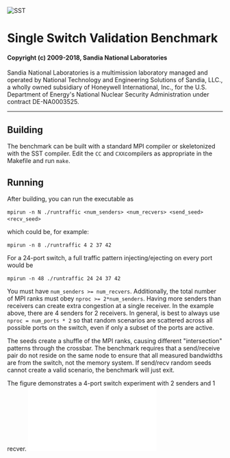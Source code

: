 ![SST](http://sst-simulator.org/img/sst-logo-small.png)

# Single Switch Validation Benchmark

#### Copyright (c) 2009-2018, Sandia National Laboratories
Sandia National Laboratories is a multimission laboratory managed and operated
by National Technology and Engineering Solutions of Sandia, LLC., a wholly 
owned subsidiary of Honeywell International, Inc., for the U.S. Department of 
Energy's National Nuclear Security Administration under contract DE-NA0003525.

---

## Building
The benchmark can be built with a standard MPI compiler or skeletonized with the SST compiler.
Edit the `CC` and `CXX`compilers as appropriate in the Makefile and run `make`.

## Running
After building, you can run the executable as
````
mpirun -n N ./runtraffic <num_senders> <num_recvers> <send_seed> <recv_seed>
````
which could be, for example:
````
mpirun -n 8 ./runtraffic 4 2 37 42
````
For a 24-port switch, a full traffic pattern injecting/ejecting on every port would be
````
mpirun -n 48 ./runtraffic 24 24 37 42
````
You must have `num_senders >= num_recvers`. Additionally, the total number of MPI ranks must obey `nproc >= 2*num_senders`.
Having more senders than receivers can create extra congestion at a single receiver. In the example above, there are 4 senders for 2 receivers. In general, is best to always use `nproc = num_ports * 2` so that random scenarios are scattered across all possible ports on the switch, even if only a subset of the ports are active.

The seeds create a shuffle of the MPI ranks, causing different "intersection" patterns through the crossbar.
The benchmark requires that a send/receive pair do not reside on the same node to ensure that all measured bandwidths are from the switch, not the memory system. If send/recv random seeds cannot create a valid scenario, the benchmark will just exit.

The figure demonstrates a 4-port switch experiment with 2 senders and 1 recver.
![Switch](TrafficFigure.pdf?raw=true "Traffic Illustration")



